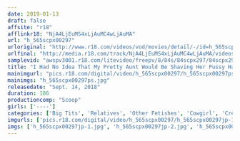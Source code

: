 ```yaml
---
date: 2019-01-13
draft: false
affsite: "r18"
afflinkr18: "NjA4LjEuMS4xLjAuMC4wLjAuMA"
url: "h_565scpx00297"
urloriginal: "http://www.r18.com/videos/vod/movies/detail/-/id=h_565scpx00297"
urlfinal: "http://media.r18.com/track/NjA4LjEuMS4xLjAuMC4wLjAuMA/videos/vod/movies/detail/-/id=h_565scpx00297"
samplevid: "awspv3001.r18.com/litevideo/freepv/8/84s/84scpx297/84scpx297_dmb_w.mp4"
title: "I Had No Idea That My Pretty Aunt Would Be Shaving Her Pussy Hair Like That... Seeing Her Taking Care Of Her Pussy Made My Dick Rock Hard And Maybe She Took Pity On Me, Because She Decided To Take Her Unguarded Pussy And Slip My Dick Inside!"
mainimgurl: "pics.r18.com/digital/video/h_565scpx00297/h_565scpx00297ps.jpg"
mainimgs: "h_565scpx00297ps.jpg"
releasedate: "Sept. 14, 2018"
duration: 186
productioncomp: "Scoop"
girls: ['----']
categories: ['Big Tits', 'Relatives', 'Other Fetishes', 'Cowgirl', 'Creampie', 'Hi-Def']
imgurls: ['pics.r18.com/digital/video/h_565scpx00297/h_565scpx00297jp-1.jpg', 'pics.r18.com/digital/video/h_565scpx00297/h_565scpx00297jp-2.jpg', 'pics.r18.com/digital/video/h_565scpx00297/h_565scpx00297jp-3.jpg', 'pics.r18.com/digital/video/h_565scpx00297/h_565scpx00297jp-4.jpg', 'pics.r18.com/digital/video/h_565scpx00297/h_565scpx00297jp-5.jpg', 'pics.r18.com/digital/video/h_565scpx00297/h_565scpx00297jp-6.jpg', 'pics.r18.com/digital/video/h_565scpx00297/h_565scpx00297jp-7.jpg', 'pics.r18.com/digital/video/h_565scpx00297/h_565scpx00297jp-8.jpg', 'pics.r18.com/digital/video/h_565scpx00297/h_565scpx00297jp-9.jpg', 'pics.r18.com/digital/video/h_565scpx00297/h_565scpx00297jp-10.jpg', 'pics.r18.com/digital/video/h_565scpx00297/h_565scpx00297jp-11.jpg', 'pics.r18.com/digital/video/h_565scpx00297/h_565scpx00297jp-12.jpg', 'pics.r18.com/digital/video/h_565scpx00297/h_565scpx00297jp-13.jpg', 'pics.r18.com/digital/video/h_565scpx00297/h_565scpx00297jp-14.jpg', 'pics.r18.com/digital/video/h_565scpx00297/h_565scpx00297jp-15.jpg', 'pics.r18.com/digital/video/h_565scpx00297/h_565scpx00297jp-16.jpg', 'pics.r18.com/digital/video/h_565scpx00297/h_565scpx00297jp-17.jpg', 'pics.r18.com/digital/video/h_565scpx00297/h_565scpx00297jp-18.jpg', 'pics.r18.com/digital/video/h_565scpx00297/h_565scpx00297jp-19.jpg', 'pics.r18.com/digital/video/h_565scpx00297/h_565scpx00297jp-20.jpg']
imgs: ['h_565scpx00297jp-1.jpg', 'h_565scpx00297jp-2.jpg', 'h_565scpx00297jp-3.jpg', 'h_565scpx00297jp-4.jpg', 'h_565scpx00297jp-5.jpg', 'h_565scpx00297jp-6.jpg', 'h_565scpx00297jp-7.jpg', 'h_565scpx00297jp-8.jpg', 'h_565scpx00297jp-9.jpg', 'h_565scpx00297jp-10.jpg', 'h_565scpx00297jp-11.jpg', 'h_565scpx00297jp-12.jpg', 'h_565scpx00297jp-13.jpg', 'h_565scpx00297jp-14.jpg', 'h_565scpx00297jp-15.jpg', 'h_565scpx00297jp-16.jpg', 'h_565scpx00297jp-17.jpg', 'h_565scpx00297jp-18.jpg', 'h_565scpx00297jp-19.jpg', 'h_565scpx00297jp-20.jpg']
---
```

